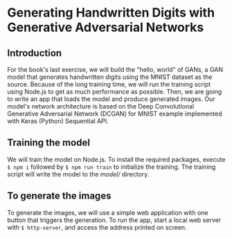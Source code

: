 # Generating Handwritten Digits with Generative Adversarial Networks

## Introduction
For the book's last exercise, we will build the "hello, world" of GANs, a GAN model that generates handwritten digits using the MNIST dataset as the source. Because of the long training time, we will run the training script using Node.js to get as much performance as possible. Then, we are going to write an app that loads the model and produce generated images. Our model's network architecture is based on the Deep Convolutional Generative Adversarial Network (DCGAN) for MNIST example  implemented with Keras (Python) Sequential API.

## Training the model
We will train the model on Node.js. To install the required packages, execute `$ npm i` followed by `$ npm run train` to initialize the training.
The training script will write the model to the *model/* directory. 

## To generate the images
To generate the images, we will use a simple web application with one button that triggers the generation.
To run the app, start a local web server with `$ http-server`, and access the address printed on screen.